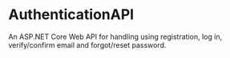 # AuthenticationAPI
An ASP.NET Core Web API for handling using registration, log in, verify/confirm email and forgot/reset password.
